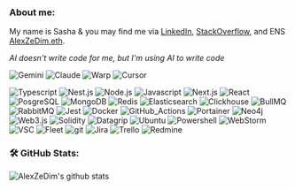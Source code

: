 <!--
**AlexZeDim/alexzedim** is a ✨ _special_ ✨ repository because its `README.md` (this file) appears on your GitHub profile.

Here are some ideas to get you started:

- 🔭 I’m currently working on ...
- 🌱 I’m currently learning ...
- 👯 I’m looking to collaborate on ...
- 🤔 I’m looking for help with ...
- 💬 Ask me about ...
- 📫 How to reach me: ...
- 😄 Pronouns: ...
- ⚡ Fun fact: ...
-->

### About me:

My name is Sasha & you may find me via [LinkedIn](https://www.linkedin.com/in/alexzedim/), [StackOverflow](https://stackoverflow.com/users/7475615/alexzedim), and ENS [AlexZeDim.eth](https://alexzedim.eth).

*AI doesn't write code for me, but I'm using AI to write code*

 ![Gemini](https://img.shields.io/badge/AI-Gemini-informational?style=flat-square-square&logo=gemini)
 ![Claude](https://img.shields.io/badge/AI-Claude-informational?style=flat-square-square&logo=claude)
 ![Warp](https://img.shields.io/badge/AI-Warp-informational?style=flat-square-square&logo=warp)
 ![Cursor](https://img.shields.io/badge/AI-Cursor-informational?style=flat-square-square&logo=cursor)

 ![Typescript](https://img.shields.io/badge/code-TypeScript-informational?style=flat-square-square&logo=typescript)
 ![Nest.js](https://img.shields.io/badge/code-Nestjs-informational?style=flat-square&logo=nestjs)
 ![Node.js](https://img.shields.io/badge/code-Node.js-informational?style=flat-square&logo=node.js)
 ![Javascript](https://img.shields.io/badge/code-JavaScript-informational?style=flat-square&logo=javascript)
 ![Next.js](https://img.shields.io/badge/front-Next.js-informational?style=flat-square&logo=next.js)
 ![React](https://img.shields.io/badge/front-React-informational?style=flat-square&logo=react)
 ![PosgreSQL](https://img.shields.io/badge/DB-PosgreSQL-informational?style=flat-square&logo=posgresql)
 ![MongoDB](https://img.shields.io/badge/DB-MongoDB-informational?style=flat-square&logo=mongodb)
 ![Redis](https://img.shields.io/badge/DB-Redis-informational?style=flat-square&logo=redis)
 ![Elasticsearch](https://img.shields.io/badge/DB-Elasticsearch-informational?style=flat-square&logo=elasticsearch)
 ![Clickhouse](https://img.shields.io/badge/DB-Clickhouse-informational?style=flat-square&logo=clickhouse)
 ![BullMQ](https://img.shields.io/badge/JQM-Bull-informational?style=flat-square&logo=bullmq)
 ![RabbitMQ](https://img.shields.io/badge/MB-RabbitMQ-informational?style=flat-square&logo=rabbitmq)
 ![Jest](https://img.shields.io/badge/Tests-Jest-informational?style=flat-square&logo=jest)
 ![Docker](https://img.shields.io/badge/Container-Docker-informational?style=flat-square&logo=docker)
 ![GitHub_Actions](https://img.shields.io/badge/CD-GitHub_Actions-informational?style=flat-square&logo=githubactions)
 ![Portainer](https://img.shields.io/badge/CD-Portainer-informational?style=flat-square&logo=portainer)
 ![Neo4j](https://img.shields.io/badge/DB-Neo4j-informational?style=flat-square&logo=neo4j)
 ![Web3.js](https://img.shields.io/badge/web3-Web_3-informational?style=flat-square&logo=web3dotjs)
 ![Solidity](https://img.shields.io/badge/web3-Solidity-informational?style=flat-square&logo=solidity)
 ![Datagrip](https://img.shields.io/badge/DBA-Datagrip-informational?style=flat-square&logo=datagrip)
 ![Ubuntu](https://img.shields.io/badge/OS-Ubuntu-informational?style=flat-square&logo=ubuntu)
 ![Powershell](https://img.shields.io/badge/shell-Powershell-informational?style=flat-square&logo=powershell)
 ![WebStorm](https://img.shields.io/badge/IDE-WebStorm-informational?style=flat-square&logo=webstorm)
 ![VSC](https://img.shields.io/badge/editor-VSC-informational?style=flat-square&logo=visual-studio-code)
 ![Fleet](https://img.shields.io/badge/IDE-Fleet-informational?style=flat-square&logo=fleet)
 ![git](https://img.shields.io/badge/VCS-git-informational?style=flat-square&logo=git)
 ![Jira](https://img.shields.io/badge/Tools-Jira-informational?style=flat-square&logo=jira)
 ![Trello](https://img.shields.io/badge/Tools-Trello-informational?style=flat-square&logo=trello)
 ![Redmine](https://img.shields.io/badge/Tools-Redmine-informational?style=flat-square&logo=redmine)

### 🛠️ GitHub Stats:

![AlexZeDim's github stats](https://github-readme-stats.vercel.app/api?username=alexzedim&count_private=true)
